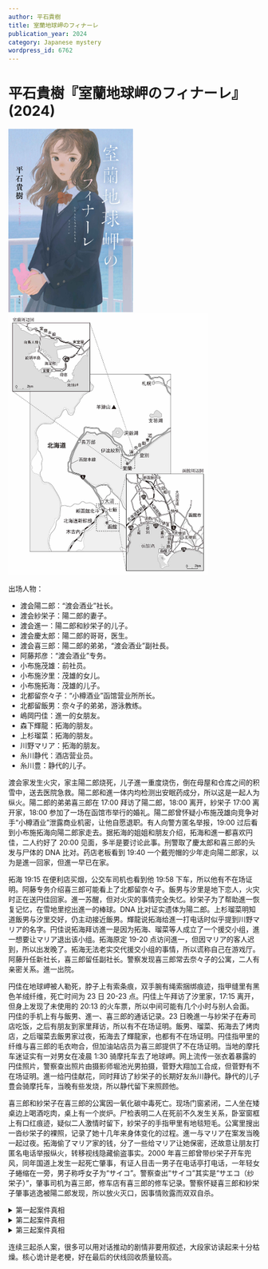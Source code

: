 ```yaml
---
author: 平石貴樹
title: 室蘭地球岬のフィナーレ
publication_year: 2024
category: Japanese mystery
wordpress_id: 6762
---
```


# 平石貴樹『室蘭地球岬のフィナーレ』(2024)

<img src=images/2024_cover.jpg width=250/>
<img src=images/2024_map.jpg width=400/>

出场人物：
* 渡会陽二郎：“渡会酒业”社长。
* 渡会紗栄子：陽二郎的妻子。
* 渡会進一：陽二郎和紗栄子的儿子。
* 渡会慶太郎：陽二郎的哥哥，医生。
* 渡会喜三郎：陽二郎的弟弟，“渡会酒业”副社長。
* 阿藤邦彦：“渡会酒业”专务。
* 小布施茂雄：前社员。
* 小布施汐里：茂雄的女儿。
* 小布施拓海：茂雄的儿子。
* 北都留奈々子：“小樽酒业”函馆营业所所长。
* 北都留飯男：奈々子的弟弟，游泳教练。
* 嶋岡円佳：進一的女朋友。
* 森下輝龍：拓海的朋友。
* 上杉瑠菜：拓海的朋友。
* 川野マリア：拓海的朋友。
* 糸川静代：酒店营业员。
* 糸川豊：静代的儿子。

渡会家发生火灾，家主陽二郎烧死，儿子進一重度烧伤，倒在母屋和仓库之间的积雪中，送去医院急救。陽二郎和進一体内均检测出安眠药成分，所以这是一起人为纵火。陽二郎的弟弟喜三郎在 17:00 拜访了陽二郎，18:00 离开，紗栄子 17:00 离开家，18:00 参加了一场在函馆市举行的婚礼。陽二郎曾怀疑小布施茂雄向竞争对手“小樽酒业”泄露商业机密，让他自愿退职。有人向警方匿名举报，19:00 过后看到小布施拓海向陽二郎家走去。据拓海的姐姐和朋友介绍，拓海和進一都喜欢円佳，二人约好了 20:00 见面，多半是要讨论此事。刑警取了慶太郎和喜三郎的头发与尸体的 DNA 比对。药店老板看到 19:40 一个戴兜帽的少年走向陽二郎家，以为是進一回家，但進一早已在家。

拓海 19:15 在便利店买烟，公交车司机也看到他 19:58 下车，所以他有不在场证明。阿藤专务介绍喜三郎可能看上了北都留奈々子。飯男与汐里是地下恋人，火灾时正在送円佳回家。進一苏醒，但对火灾的事情完全失忆。紗栄子为了帮助進一恢复记忆，在雪地里挖出進一的棒球。DNA 比对证实遗体为陽二郎。上杉瑠菜明知道飯男与汐里交好，仍主动接近飯男。輝龍说拓海给進一打电话时似乎提到川野マリア的名字。円佳说拓海拜访進一是因为拓海、瑠菜等人成立了一个援交小组，進一想要让マリア退出该小组。拓海原定 19-20 点访问進一，但因マリア的客人迟到，所以出发晚了。拓海无法老实交代援交小组的事情，所以谎称自己在游戏厅。阿藤升任新社长，喜三郎留任副社长。警察发现喜三郎常去奈々子的公寓，二人有亲密关系。進一出院。

円佳在地球岬被人勒死，脖子上有索条痕，双手腕有绳索捆绑痕迹，指甲缝里有黑色羊绒纤维，死亡时间为 23 日 20-23 点。円佳上午拜访了汐里家，17:15 离开，但身上发现了未使用的 20:13 的火车票，所以中间可能有几个小时与别人会面。円佳的手机上有与飯男、進一、喜三郎的通话记录。23 日晚進一与紗栄子在寿司店吃饭，之后有朋友到家里拜访，所以有不在场证明。飯男、瑠菜、拓海去了烤肉店，之后瑠菜去飯男家过夜，拓海去了輝龍家，也都有不在场证明。円佳指甲里的纤维与喜三郎的毛衣吻合，但加油站店员为喜三郎提供了不在场证明。当地的摩托车迷证实有一对男女在凌晨 1:30 骑摩托车去了地球岬。网上流传一张衣着暴露的円佳照片，警察查出照片由摄影师堀池光男拍摄，菅野大翔加工合成，但菅野有不在场证明。進一给円佳献花，同时拜访了紗栄子的长期好友糸川静代。静代的儿子豊会骑摩托车，当晚有些发烧，所以静代留下来照顾他。

喜三郎和紗栄子在喜三郎的公寓因一氧化碳中毒死亡。现场门窗紧闭，二人坐在矮桌边上喝酒吃肉，桌上有一个炭炉。尸检表明二人在死前不久发生关系，卧室窗框上有口红痕迹，疑似二人激情时留下，紗栄子的手指甲里有地毯短毛。公寓里搜出一沓纱栄子的裸照，记录了她十几年来身体变化的过程。進一与マリア在案发当晚一起过夜。拓海偷了マリア家的钱，分了一些给マリア让她保密，还故意让朋友打匿名电话举报纵火，转移视线隐藏偷盗事实。2000 年喜三郎曾带纱栄子开车兜风，同年国道上发生一起死亡肇事，有证人目击一男子在电话亭打电话，一年轻女子蜷缩在一旁，男子称呼女子为“サイコ”。警察查出“サイコ”其实是“サエコ（纱栄子）”，肇事司机为喜三郎，修车店有喜三郎的修车记录。警察怀疑喜三郎和紗栄子肇事逃逸被陽二郎发现，所以放火灭口，因事情败露而双双自杀。

<details><summary>第一起案件真相</summary>
纱栄子是肇事案的司机（伏线：喜三郎借了容易开的日本车而不是德国车，犯人每年从北海道给受害者家属寄慰问金），受喜三郎要挟拍了裸照。陽二郎和進一查出肇事逃逸事件，喜三郎给他们下了安眠药，用蚊香制造了一个定时点火装置，放火将二人烧死。当晚拓海原定在 20:00 来找進一，但因援交客人迟到，所以未能及时出现。援交客人是“渡会酒业”员工（伏线），喜三郎故意安排了一项紧急任务使其迟到。

進一恢复后不仅忘记人际关系，甚至忘记如何弹钢琴，说明是有人假冒。火灾发生前药店老板看到的戴兜帽的男孩是進一的双胞胎兄弟糸川豊。糸川静代生下進一、豊两个儿子，把進一交给陽二郎和纱栄子抚养，这件事慶太郎也知道（伏线：慶太郎反对采集進一的 DNA，主动提供自己的 DNA）。豊冲进渡会家，从火灾中拉出進一，自己也被烧伤，昏倒在雪地里。進一的尸体被大雪掩盖，救火队将豊当作進一送至医院。豊恢复意识后，纱栄子劝说他冒充進一，这样自己才有理由摆脱喜三郎的纠缠。（伏线：豊在复杂的小巷中没有迷路，直接走到静代家。豊混淆“ぼく”和“おれ”的用法。）纱栄子在雪地里挖棒球是为了隐藏真正的進一尸体。纱栄子没有让豊吃喜三郎带来的冰激凌（伏线），是担心他下毒。
</details>

<details><summary>第二起案件真相</summary>
円佳注意到進一变得不喜欢吃鱿鱼，而且身上的痣消失（伏线）。豊为了避免身份败露，在函馆酒店杀死円佳，骑摩托车在 20:40 离开酒店，21:00 之前回到家，获得不在场证明。豊与紗栄子晚些时分回到酒店，把円佳的尸体固定在摩托车后座，装成情侣兜风的样子来到地球岬弃尸。円佳脖子上有反抗时留下的指甲伤痕，说明当时她还没有被绑住手腕，凶手在她死后绑住手腕，只能是为了移动尸体。円佳手指甲里的纤维是紗栄子从喜三郎的毛衣上取得，意图陷害。
</details>

<details><summary>第三起案件真相</summary>
紗栄子计划让喜三郎一氧化碳中毒，自己假装中毒，伪造成喜三郎设计殉情。紗栄子打开卧室窗户呼吸新鲜空气，不经意在窗框上留下口红印，但她的尸体却在客厅，说明有人把她搬到客厅，她手指甲里的纤维是拖动时刮到地毯。豊知道紗栄子的计划，在她的茶里下了安眠药，令其一氧化碳中毒。豊声称和マリア过夜，但他给マリア吃了安眠药，骑摩托车溜出来一个小时作案。
</details>

连续三起杀人案，很多可以用对话推动的剧情非要用叙述，大段家访读起来十分枯燥。核心诡计是老梗，好在最后的伏线回收质量较高。